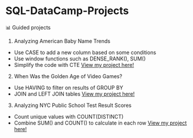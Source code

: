 # SQL-DataCamp-Projects
📊 Guided projects
1. Analyzing American Baby Name Trends
  * Use CASE to add a new column based on some conditions
  * Use window functions such as DENSE_RANK(), SUM()
  * Simplify the code with CTE
  [View my project here!](https://github.com/addy-analytics/SQL-DataCamp-Projects/blob/main/Analyzing%20American%20Baby%20Name%20Trends/notebook.ipynb)


2. When Was the Golden Age of Video Games?
  * Use HAVING to filter on results of GROUP BY
  * JOIN and LEFT JOIN tables
 [View my project here!](https://github.com/addy-analytics/SQL-DataCamp-Projects/blob/main/When%20Was%20the%20Golden%20Age%20of%20Video%20Games_/notebook.ipynb)

3. Analyzing NYC Public School Test Result Scores
 *  Count unique values with COUNT(DISTINCT)
 *  Combine SUM() and COUNT() to calculate in each row
  [View my project here!]()
